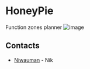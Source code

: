 # HoneyPie
Function zones planner
![image](https://github.com/user-attachments/assets/30c5b72d-58e9-4869-9840-3642b2f48f85)
## Contacts
- [Niwauman](https://t.me/Niwauman) - Nik
